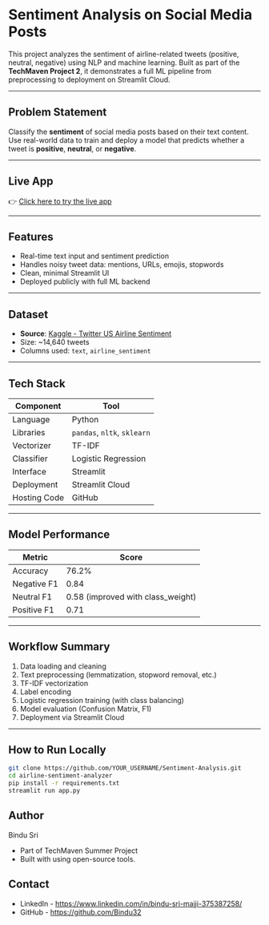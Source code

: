 #  Sentiment Analysis on Social Media Posts

This project analyzes the sentiment of airline-related tweets (positive, neutral, negative) using NLP and machine learning. Built as part of the **TechMaven Project 2**, it demonstrates a full ML pipeline from preprocessing to deployment on Streamlit Cloud.

---

##  Problem Statement

Classify the **sentiment** of social media posts based on their text content.  
Use real-world data to train and deploy a model that predicts whether a tweet is **positive**, **neutral**, or **negative**.

---

##  Live App

👉 [Click here to try the live app](https://sentimentanalysis-aqz86bnujdxpd8ggmvyvmd.streamlit.app/)

---

##  Features

- Real-time text input and sentiment prediction
- Handles noisy tweet data: mentions, URLs, emojis, stopwords
- Clean, minimal Streamlit UI
- Deployed publicly with full ML backend

---

##  Dataset

- **Source**: [Kaggle - Twitter US Airline Sentiment](https://www.kaggle.com/datasets/crowdflower/twitter-airline-sentiment)
- Size: ~14,640 tweets  
- Columns used: `text`, `airline_sentiment`

---

##  Tech Stack

| Component       | Tool                      |
|----------------|---------------------------|
| Language        | Python                    |
| Libraries       | `pandas`, `nltk`, `sklearn` |
| Vectorizer      | TF-IDF                    |
| Classifier      | Logistic Regression       |
| Interface       | Streamlit                 |
| Deployment      | Streamlit Cloud           |
| Hosting Code    | GitHub                    |

---

##  Model Performance

| Metric     | Score   |
|------------|---------|
| Accuracy   | 76.2%   |
| Negative F1 | 0.84   |
| Neutral F1 | 0.58  (improved with class_weight) |
| Positive F1 | 0.71   |

---

##  Workflow Summary

1. Data loading and cleaning
2. Text preprocessing (lemmatization, stopword removal, etc.)
3. TF-IDF vectorization
4. Label encoding
5. Logistic regression training (with class balancing)
6. Model evaluation (Confusion Matrix, F1)
7. Deployment via Streamlit Cloud

---

##  How to Run Locally

```bash
git clone https://github.com/YOUR_USERNAME/Sentiment-Analysis.git
cd airline-sentiment-analyzer
pip install -r requirements.txt
streamlit run app.py
```

##  Author
Bindu Sri
- Part of TechMaven Summer Project
- Built with  using open-source tools.

## Contact
- LinkedIn - https://www.linkedin.com/in/bindu-sri-majji-375387258/
- GitHub - https://github.com/Bindu32


